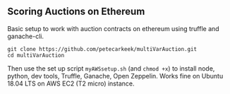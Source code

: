 ## Scoring Auctions on Ethereum 

Basic setup to work with auction contracts on ethereum using truffle and ganache-cli.

	git clone https://github.com/petecarkeek/multiVarAuction.git  
	cd multiVarAuction

Then use the set up script `myAWSsetup.sh` (and `chmod +x`) to install node, python, dev tools, Truffle, Ganache, 
Open Zeppelin. Works fine on Ubuntu 18.04 LTS on AWS EC2 (T2 micro) instance.

